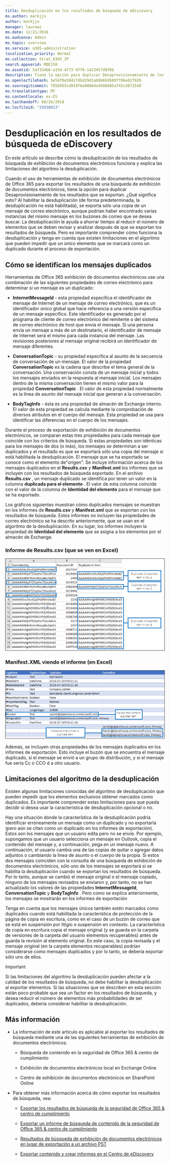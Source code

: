 ```yaml
---
title: Desduplicación en los resultados de búsqueda de eDiscovery
ms.author: markjjo
author: markjjo
manager: laurawi
ms.date: 12/21/2016
ms.audience: Admin
ms.topic: overview
ms.service: o365-administration
localization_priority: Normal
ms.collection: Strat_O365_IP
search.appverid: MOE150
ms.assetid: 5af334b6-a15d-4f73-97f8-1423457d9f6b
description: Tiene la opción para duplicar Desaprovisionamiento de los resultados de búsqueda de exhibición de documentos electrónicos que se exportan para que se exporta sólo una copia de un mensaje de correo electrónico, aunque podrían haber encontrado varias instancias del mismo mensaje en buzones diferentes.
ms.openlocfilehash: 5e54f0e5841fdbd29d1ab8b6b9509ff06e827920
ms.sourcegitcommit: 7956955cd919f6e00b64e4506605a743c5872549
ms.translationtype: MT
ms.contentlocale: es-ES
ms.lasthandoff: 09/26/2018
ms.locfileid: "25038013"
---
```

# <a name="de-duplication-in-ediscovery-search-results"></a>Desduplicación en los resultados de búsqueda de eDiscovery

En este artículo se describe cómo la desduplicación de los resultados de búsqueda de exhibición de documentos electrónicos funciona y explica las limitaciones del algoritmo la desduplicación.
  
Cuando el uso de herramientas de exhibición de documentos electrónicos de Office 365 para exportar los resultados de una búsqueda de exhibición de documentos electrónicos, tiene la opción para duplicar Desaprovisionamiento de los resultados que se exportan. ¿Qué significa esto? Al habilitar la desduplicación (de forma predeterminada, la desduplicación no está habilitada), se exporta sólo una copia de un mensaje de correo electrónico, aunque podrían haber encontrado varias instancias del mismo mensaje en los buzones de correo que se desea buscar. La desduplicación le ayuda a ahorrar tiempo al reducir el número de elementos que se deben revisar y analizar después de que se exportan los resultados de búsqueda. Pero es importante comprender cómo funciona la desduplicación y tenga en cuenta que existen limitaciones en el algoritmo que pueden impedir que un único elemento que se marcará como un duplicado durante el proceso de exportación.
  
## <a name="how-duplicate-messages-are-identified"></a>Cómo se identifican los mensajes duplicados

Herramientas de Office 365 exhibición de documentos electrónicos use una combinación de las siguientes propiedades de correo electrónico para determinar si un mensaje es un duplicado:
  
- **InternetMessageId** - esta propiedad especifica el identificador de mensaje de Internet de un mensaje de correo electrónico, que es un identificador único global que hace referencia a una versión específica de un mensaje específico. Este identificador es generado por el programa de cliente de correo electrónico del remitente o del sistema de correo electrónico de host que envía el mensaje. Si una persona envía un mensaje a más de un destinatario, el identificador de mensaje de Internet será el mismo para cada instancia del mensaje. Las revisiones posteriores al mensaje original recibirá un identificador de mensaje diferentes. 
    
- **ConversationTopic** - su propiedad especifica al asunto de la secuencia de conversación de un mensaje. El valor de la propiedad **ConversationTopic** es la cadena que describe el tema general de la conversación. Una conservación consta de un mensaje inicial y todos los mensajes enviados en la respuesta al mensaje inicial. Los mensajes dentro de la misma conversación tienen el mismo valor para la propiedad **ConversationTopic** . El valor de esta propiedad normalmente es la línea de asunto del mensaje inicial que generan a la conversación. 
    
- **BodyTagInfo** - ésta es una propiedad de almacén de Exchange interno. El valor de esta propiedad se calcula mediante la comprobación de diversos atributos en el cuerpo del mensaje. Esta propiedad se usa para identificar las diferencias en el cuerpo de los mensajes. 
    
Durante el proceso de exportación de exhibición de documentos electrónicos, se comparan estas tres propiedades para cada mensaje que coincide con los criterios de búsqueda. Si estas propiedades son idénticas para los mensajes de dos (o más), los mensajes se determinan a ser duplicados y el resultado es que se exportará sólo una copia del mensaje si está habilitada la desduplicación. El mensaje que se ha exportado se conoce como el elemento de"origen". Se incluye información acerca de los mensajes duplicados en el **Results.csv** y **Manifest.xml** los informes que se incluyen con los resultados de búsqueda exportado. En el archivo **Results.csv** , un mensaje duplicado se identifica por tener un valor en la columna **duplicada para el elemento** . El valor de esta columna coincide con el valor de la columna de **Identidad del elemento** para el mensaje que se ha exportado. 
  
Los gráficos siguientes muestran cómo duplicados mensajes se muestran en los informes de **Results.csv** y **Manifest.xml** que se exportan con los resultados de búsqueda. Estos informes no incluyen las propiedades de correo electrónico se ha descrito anteriormente, que se usan en el algoritmo de la desduplicación. En su lugar, los informes incluyen la propiedad de **Identidad del elemento** que se asigna a los elementos por el almacén de Exchange. 
  
 ### <a name="resultscsv-report-viewed-in-excel"></a>Informe de Results.csv (que se ven en Excel)
  
![Visualización de información sobre los elementos duplicados en el informe de Results.csv](media/e3d64004-3b91-4cba-b6f3-934b46cbdcdb.png)
  
 ### <a name="manifestxml-report-viewed-in-excel"></a>Manifest.XML viendo el informe (en Excel)
  
![Visualización de información sobre los elementos duplicados en el informe de Manifest.xml](media/69aa4786-9883-46ff-bcae-b35e0daf4a6d.png)
  
Además, se incluyen otras propiedades de los mensajes duplicados en los informes de exportación. Esto incluye el buzón que se encuentra el mensaje duplicado, si el mensaje se envió a un grupo de distribución, y si el mensaje fue sería Cc o CCO d a otro usuario.
  
## <a name="limitations-of-the-de-duplication-algorithm"></a>Limitaciones del algoritmo de la desduplicación

Existen algunas limitaciones conocidas del algoritmo de desduplicación que pueden impedir que los elementos exclusivos obtener marcados como duplicados. Es importante comprender estas limitaciones para que pueda decidir si desea usar la característica de desduplicación opcional o no.
  
Hay una situación donde la característica de la desduplicación podría identificar erróneamente un mensaje como un duplicado y no exportarla (pero aún se citan como un duplicado en los informes de exportación). Estos son los mensajes que un usuario edita pero no se envíe. Por ejemplo, supongamos que un usuario selecciona un mensaje en Outlook, copia el contenido del mensaje y, a continuación, pega en un mensaje nuevo. A continuación, el usuario cambia una de las copias de quitar o agregar datos adjuntos o cambiando la línea de asunto o el cuerpo de la propia. Si estos dos mensajes coinciden con la consulta de una búsqueda de exhibición de documentos electrónicos, sólo uno de los mensajes se exportará si se habilita la desduplicación cuando se exportan los resultados de búsqueda. Por lo tanto, aunque se cambió el mensaje original o el mensaje copiado, ninguno de los mensajes revisados se enviaron y, por tanto, no se han actualizado los valores de las propiedades **InternetMessageId**, **ConversationTopic** y **BodyTagInfo** . Pero como se explica anteriormente, los mensajes se mostrarán en los informes de exportación 
  
Tenga en cuenta que los mensajes únicos también estén marcados como duplicados cuando está habilitada la característica de protección de la página de copia en escritura, como en el caso de un buzón de correo que se está en suspensión por litigio o suspensión en contexto. La característica de copia en escritura copia el mensaje original (y se guarda en la carpeta de versiones de la carpeta del usuario elementos recuperables) antes de guarda la revisión al elemento original. En este caso, la copia revisada y el mensaje original (en la carpeta elementos recuperables) podrían considerarse como mensajes duplicados y por lo tanto, se debería exportar sólo uno de ellos.
  
> [!IMPORTANT]
> Si las limitaciones del algoritmo la desduplicación pueden afectar a la calidad de los resultados de búsqueda, no debe habilitar la desduplicación al exportar elementos. Si las situaciones que se describen en esta sección están poco probable que sea un factor en los resultados de búsqueda, y desea reducir el número de elementos más probabilidades de ser duplicados, debería considerar habilitar la desduplicación. 
  
## <a name="more-information"></a>Más información

- La información de este artículo es aplicable al exportar los resultados de búsqueda mediante una de las siguientes herramientas de exhibición de documentos electrónicos:
    
  - Búsqueda de contenido en la seguridad de Office 365 &amp; centro de cumplimiento
    
  - Exhibición de documentos electrónicos local en Exchange Online
    
  - Centro de exhibición de documentos electrónicos en SharePoint Online
    
- Para obtener más información acerca de cómo exportar los resultados de búsqueda, vea:
    
  - [Exportar los resultados de búsqueda de la seguridad de Office 365 &amp; centro de cumplimiento](export-search-results.md)
    
  - [Exportar un informe de búsqueda de contenido de la seguridad de Office 365 &amp; centro de cumplimiento](export-a-content-search-report.md)
    
  - [Resultados de búsqueda de exhibición de documentos electrónicos en lugar de exportación a un archivo PST](https://go.microsoft.com/fwlink/p/?linkid=832671)
    
  - [Exportar contenido y crear informes en el Centro de eDiscovery](https://support.office.com/article/7b2ea190-5f9b-4876-86e5-4440354c381a)
